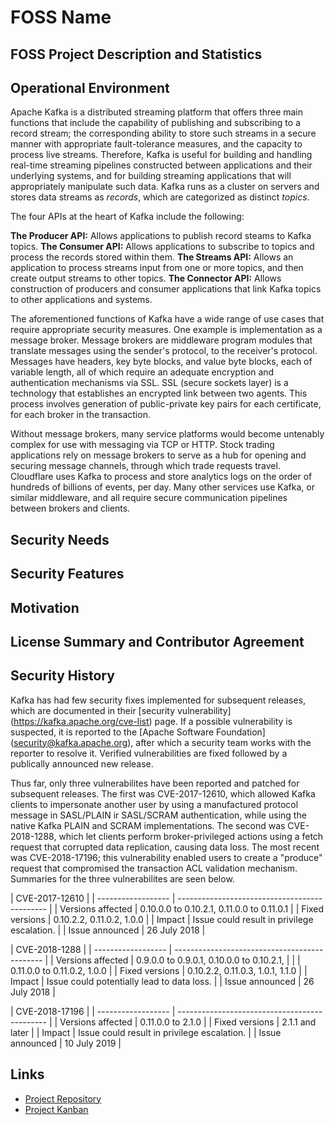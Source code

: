 # FOSS Name

## FOSS Project Description and Statistics

## Operational Environment

Apache Kafka is a distributed streaming platform that offers three main functions that include the capability of publishing and subscribing to a record stream; the corresponding ability to store such streams in a secure manner with appropriate fault-tolerance measures, and the capacity to process live streams.   Therefore, Kafka is useful for building and handling real-time streaming pipelines constructed between applications and their underlying systems, and for building streaming applications that will appropriately manipulate such data. Kafka runs as a cluster on servers and stores data streams as *records*, which are categorized as distinct *topics*. 

The four APIs at the heart of Kafka include the following:

**The Producer API:** Allows applications to publish record steams to Kafka topics.
**The Consumer API:** Allows applications to subscribe to topics and process the records stored within them.
**The Streams API:** Allows an application to process streams input from one or more topics, and then create output streams to other topics.
**The Connector API:** Allows construction of producers and consumer applications that link Kafka topics to other applications and systems.

The aforementioned functions of Kafka have a wide range of use cases that require appropriate security measures.  One example is implementation as a message broker.  Message brokers are middleware program modules that translate messages using the sender's protocol, to the receiver's protocol.  Messages have headers, key byte blocks, and value byte blocks, each of variable length, all of which require an adequate encryption and authentication mechanisms via SSL. SSL (secure sockets layer) is a technology that establishes an encrypted link between two agents. This process involves generation of public-private key pairs for each certificate, for each broker in the transaction.

Without message brokers, many service platforms would become untenably complex for use with messaging via TCP or HTTP.  Stock trading applications rely on message brokers to serve as a hub for opening and securing message channels, through which trade requests travel.  Cloudflare uses Kafka to process and store analytics logs on the order of hundreds of billions of events, per day.  Many other services use Kafka, or similar middleware, and all require secure communication pipelines between brokers and clients.

## Security Needs

## Security Features 

## Motivation

## License Summary and Contributor Agreement

## Security History

Kafka has had few security fixes implemented for subsequent releases, which are documented in their [security vulnerability] (https://kafka.apache.org/cve-list) page. If a possible vulnerability is suspected, it is reported to the [Apache Software Foundation] (security@kafka.apache.org), after which a security team works with the reporter to resolve it. Verified vulnerabilities are fixed followed by a publically announced new release.  

Thus far, only three vulnerabilites have been reported and patched for subsequent releases.  The first was  CVE-2017-12610, which allowed Kafka clients to impersonate another user by using a manufactured protocol message in SASL/PLAIN ir SASL/SCRAM authentication, while using the native Kafka PLAIN and SCRAM implementations.  The second was CVE-2018-1288, which let clients perform broker-privileged actions using a fetch request that corrupted data replication, causing data loss.  The most recent was CVE-2018-17196; this vulnerability enabled users to create a "produce" request that compromised the transaction ACL validation mechanism. Summaries for the three vulnerabilites are seen below.

| CVE-2017-12610                                                     |
| ------------------ | --------------------------------------------- |
| Versions affected  | 0.10.0.0 to 0.10.2.1, 0.11.0.0 to 0.11.0.1    |
| Fixed versions     | 0.10.2.2, 0.11.0.2, 1.0.0                     |
| Impact             | Issue could result in privilege escalation.   |
| Issue announced    | 26 July 2018                                  |


| CVE-2018-1288                                                      |
| ------------------ | --------------------------------------------- |
| Versions affected  | 0.9.0.0 to 0.9.0.1, 0.10.0.0 to 0.10.2.1,     |
|                    | 0.11.0.0 to 0.11.0.2, 1.0.0                   |
| Fixed versions     | 0.10.2.2, 0.11.0.3, 1.0.1, 1.1.0              |
| Impact             | Issue could potentially lead to data loss.    |
| Issue announced    | 26 July 2018                                  |


| CVE-2018-17196                                                     |
| ------------------ | --------------------------------------------- |
| Versions affected  | 0.11.0.0 to 2.1.0                             |
| Fixed versions     | 2.1.1 and later                               |
| Impact             | Issue could result in privilege escalation.   |
| Issue announced    | 10 July 2019                                  |

## Links
* [Project Repository](https://github.com/isxbot/software-assurance)
* [Project Kanban](https://github.com/isxbot/software-assurance/projects/1)